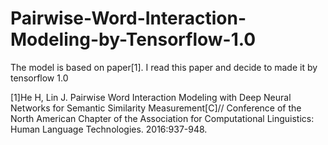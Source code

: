 # Pairwise-Word-Interaction-Modeling-by-Tensorflow-1.0
The model is based on paper[1]. I read this paper and decide to made it by tensorflow 1.0

[1]He H, Lin J. Pairwise Word Interaction Modeling with Deep Neural Networks for Semantic Similarity Measurement[C]// Conference of the North American Chapter of the Association for Computational Linguistics: Human Language Technologies. 2016:937-948.
